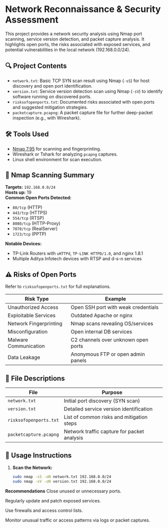 # Network Reconnaissance & Security Assessment

This project provides a network security analysis using Nmap port scanning, service version detection, and packet capture analysis. It highlights open ports, the risks associated with exposed services, and potential vulnerabilities in the local network (192.168.0.0/24).

## 🔍 Project Contents

- `network.txt`: Basic TCP SYN scan result using Nmap (`-sS`) for host discovery and open port identification.
- `version.txt`: Service version detection scan using Nmap (`-sV`) to identify software running on discovered ports.
- `risksofopenports.txt`: Documented risks associated with open ports and suggested mitigation strategies.
- `packetcapture.pcapng`: A packet capture file for further deep-packet inspection (e.g., with Wireshark).

## 🛠 Tools Used

- [Nmap 7.95](https://nmap.org) for scanning and fingerprinting.
- Wireshark or Tshark for analyzing `pcapng` captures.
- Linux shell environment for scan execution.

## 📄 Nmap Scanning Summary

**Targets:** `192.168.0.0/24`  
**Hosts up:** 19  
**Common Open Ports Detected:**
- `80/tcp` (HTTP)
- `443/tcp` (HTTPS)
- `554/tcp` (RTSP)
- `8080/tcp` (HTTP-Proxy)
- `7070/tcp` (RealServer)
- `1723/tcp` (PPTP)

**Notable Devices:**
- TP-Link Routers with `uHTTPd`, `TP-LINK HTTPD/1.0`, and nginx 1.8.1
- Multiple Aditya Infotech devices with RTSP and d-s-n services

## ⚠️ Risks of Open Ports

Refer to `risksofopenports.txt` for full explanations.

| Risk Type                       | Example                                       |
|--------------------------------|-----------------------------------------------|
| Unauthorized Access            | Open SSH port with weak credentials           |
| Exploitable Services           | Outdated Apache or nginx                      |
| Network Fingerprinting         | Nmap scans revealing OS/services              |
| Misconfiguration               | Open internal DB services                     |
| Malware Communication          | C2 channels over unknown open ports           |
| Data Leakage                   | Anonymous FTP or open admin panels            |

## 📁 File Descriptions

| File                    | Purpose                                      |
|-------------------------|----------------------------------------------|
| `network.txt`           | Initial port discovery (SYN scan)            |
| `version.txt`           | Detailed service version identification      |
| `risksofopenports.txt`  | List of common risks and mitigation steps    |
| `packetcapture.pcapng`  | Network traffic capture for packet analysis  |

## 🧪 Usage Instructions

1. **Scan the Network:**
   ```bash
   sudo nmap -sS -oN network.txt 192.168.0.0/24
   sudo nmap -sV -oN version.txt 192.168.0.0/24

**Recommendations**
Close unused or unnecessary ports.

Regularly update and patch exposed services.

Use firewalls and access control lists.

Monitor unusual traffic or access patterns via logs or packet captures.
